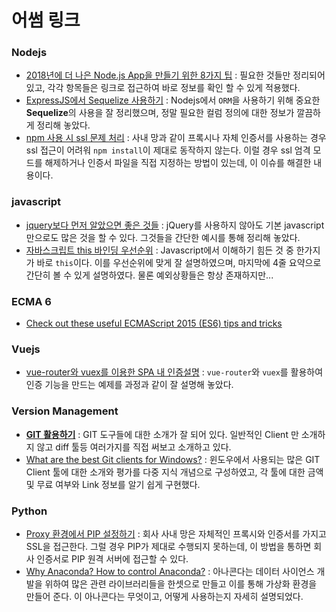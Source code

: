 어썸 링크
=====
### Nodejs
* [2018년에 더 나은 Node.js App을 만들기 위한 8가지 팁](http://tech.javacafe.io/2018/01/11/Tips-to-Build-Better-Node/) : 필요한 것들만 정리되어 있고, 각각 항목들은 링크로 접근하여 바로 정보를 확인 할 수 있게 적용했다.
* [ExpressJS에서 Sequelize 사용하기](http://webframeworks.kr/tutorials/expressjs/expressjs_orm_one/) : Nodejs에서 `ORM`을 사용하기 위해 중요한 **Sequelize**의 사용을 잘 정리했으며, 정말 필요한 컬럼 정의에 대한 정보가 깔끔하게 정리해 놓았다.
* [npm 사용 시 ssl 문제 처리](https://stackoverflow.com/questions/13913941/how-to-fix-ssl-certificate-error-when-running-npm-on-windows) : 사내 망과 같이 프록시나 자체 인증서를 사용하는 경우 ssl 접근이 어려워 `npm install`이 제대로 동작하지 않는다. 이럴 경우 ssl 엄격 모드를 해제하거나 인증서 파일을 직접 지정하는 방법이 있는데, 이 이슈를 해결한 내용이다.

### javascript
* [jquery보다 먼저 알았으면 좋은 것들](http://blog.jeonghwan.net/2018/01/25/before-jquery.html) : jQuery를 사용하지 않아도 기본 javascript만으로도 많은 것을 할 수 있다. 그것들을 간단한 예시를 통해 정리해 놓았다.
* [자바스크립트 this 바인딩 우선순위](http://blog.jeonghwan.net/2017/10/22/js-context-binding.html) : Javascript에서 이해하기 힘든 것 중 한가지가 바로 `this`이다. 이를 우선순위에 맞게 잘 설명하였으며, 마지막에 4줄 요약으로 간단히 볼 수 있게 설명하였다. 물론 예외상황들은 항상 존재하지만...

### ECMA 6
* [Check out these useful ECMAScript 2015 (ES6) tips and tricks](https://medium.freecodecamp.org/check-out-these-useful-ecmascript-2015-es6-tips-and-tricks-6db105590377)

### Vuejs
* [vue-router와 vuex를 이용한 SPA 내 인증설명](http://blog.jeonghwan.net/2018/03/26/vue-authentication.html) : `vue-router`와 `vuex`를 활용하여 인증 기능을 만드는 예제를 과정과 같이 잘 설명해 놓았다.

### Version Management
* **[GIT 활용하기](https://khbrst.github.io/2017/07/30/handy-git/)** : GIT 도구들에 대한 소개가 잘 되어 있다. 일반적인 Client 만 소개하지 않고 diff 툴등 여러가지를 직접 써보고 소개하고 있다.
* [What are the best Git clients for Windows?](https://www.slant.co/topics/2089/~git-clients-for-windows) : 윈도우에서 사용되는 많은 GIT Client 툴에 대한 소개와 평가를 다중 지식 개념으로 구성하였고, 각 툴에 대한 금액 및 무료 여부와 Link 정보를 알기 쉽게 구현했다.

### Python
* [Proxy 환경에서 PIP 설정하기](https://m.blog.naver.com/PostView.nhn?blogId=ajkun&logNo=220562953700&proxyReferer=https%3A%2F%2Fwww.google.co.kr%2F) : 회사 사내 망은 자체적인 프록시와 인증서를 가지고 SSL을 접근한다. 그럴 경우 PIP가 제대로 수행되지 못하는데, 이 방법을 통하면 회사 인증서로 PIP 원격 서버에 접근할 수 있다.
* [Why Anaconda? How to control Anaconda?](https://gzupark.github.io/articles/Why-Anaconda-How-to-control-Anaconda/#2-0) : 아나콘다는 데이터 사이언스 개발을 위하여 많은 관련 라이브러리들을 한셋으로 만들고 이를 통해 가상화 환경을 만들어 준다. 이 아나콘다는 무엇이고, 어떻게 사용하는지 자세히 설명되었다.